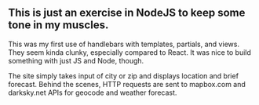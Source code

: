 ## This is just an exercise in NodeJS to keep some tone in my muscles.
This was my first use of handlebars with templates, partials, and views. They seem kinda clunky, especially compared to React. It was nice to build something with just JS and Node, though.

The site simply takes input of city or zip and displays location and brief forecast. Behind the scenes, HTTP requests are sent to mapbox.com and darksky.net APIs for geocode and weather forecast.